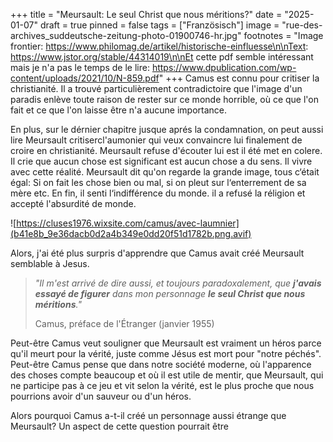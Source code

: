 +++
title = "Meursault: Le seul Christ que nous méritions?"
date = "2025-01-07"
draft = true
pinned = false
tags = ["Französisch"]
image = "rue-des-archives_suddeutsche-zeitung-photo-01900746-hr.jpg"
footnotes = "Image frontier: https://www.philomag.de/artikel/historische-einfluesse\n\nText: https://www.jstor.org/stable/44314019\n\nEt cette pdf semble intéressant mais je n'a pas le temps de le lire: https://www.dpublication.com/wp-content/uploads/2021/10/N-859.pdf"
+++
Camus est connu pour critiser la christianité. Il a trouvé particulièrement contradictoire que l'image d'un paradis enlève toute raison de rester sur ce monde horrible, où ce que l'on fait et ce que l'on laisse être n'a aucune importance.

En plus, sur le dérnier chapitre jusque aprés la condamnation, on peut aussi lire Meursault critisercl'aumonier qui veux convaincre lui finalement de croire en christianité. Meursault refuse d'écouter lui est il été met en colere. Il crie que aucun chose est significant est aucun chose a du sens. Il vivre avec cette réalité. Meursault dit qu'on regarde la grande image, tous c‘était égal: Si on fait les chose bien ou mal, si on pleut sur l‘enterrement de sa mère etc. En fin, il senti l‘indifférence du monde. il a refusé la réligion et accepté l'absurdité de monde.

![https://cluses1976.wixsite.com/camus/avec-laumnier](b41e8b_9e36dacb0d2a4b349e0dd20f51d1782b.png.avif)

Alors, j'ai été plus surpris d'apprendre que Camus avait créé Meursault semblable à Jesus.

> *"Il m'est arrivé de dire aussi, et toujours paradoxalement, que **j'avais essayé de figurer** dans mon personnage **le seul Christ que nous méritions**."*
>
> Camus, préface de l'Étranger (janvier 1955)

Peut-être Camus veut souligner que Meursault est vraiment un héros parce qu'il meurt pour la vérité, juste comme Jésus est mort pour "notre péchés". Peut-être Camus pense que dans notre société moderne, où l'apparence des choses compte beaucoup et où il est utile de mentir, que Meursault, qui ne participe pas à ce jeu et vit selon la vérité, est le plus proche que nous pourrions avoir d'un sauveur ou d'un héros.

Alors pourquoi Camus a-t-il créé un personnage aussi étrange que Meursault? Un aspect de cette question pourrait être
